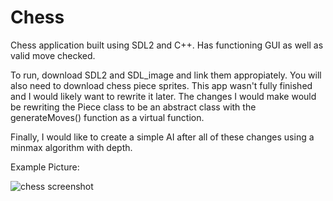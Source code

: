 # Chess
Chess application built using SDL2 and C++. Has functioning GUI as well as valid move checked. 

To run, download SDL2 and SDL_image and link them appropiately. You will also need to download chess piece sprites. This app wasn't fully 
finished and I would likely want to rewrite it later. The changes I would make would be rewriting the Piece class to be an abstract class
with the generateMoves() function as a virtual function. 

Finally, I would like to create a simple AI after all of these changes using a minmax algorithm with depth. 

Example Picture:

![chess screenshot](https://user-images.githubusercontent.com/32118242/36578972-81629cc2-182e-11e8-8eb0-50401c45a858.png)
